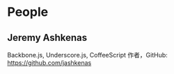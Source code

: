# People
## Jeremy Ashkenas
Backbone.js, Underscore.js, CoffeeScript 作者，GitHub: https://github.com/jashkenas
